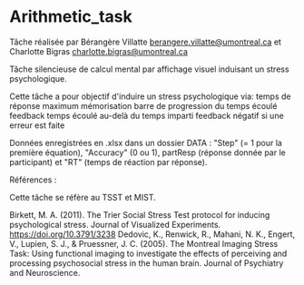 # Arithmetic_task

Tâche réalisée par Bérangère Villatte <berangere.villatte@umontreal.ca> et Charlotte Bigras <charlotte.bigras@umontreal.ca>


Tâche silencieuse de calcul mental par affichage visuel induisant un stress psychologique.

Cette tâche a pour objectif d'induire un stress psychologique via:
temps de réponse maximum
mémorisation
barre de progression du temps écoulé
feedback temps écoulé au-delà du temps imparti
feedback négatif si une erreur est faite

Données enregistrées en .xlsx dans un dossier DATA : "Step" (= 1 pour la première équation), "Accuracy" (0 ou 1), partResp (réponse donnée par le participant) et "RT" (temps de réaction par réponse).

 

Références :

Cette tâche se réfère au TSST et MIST.

Birkett, M. A. (2011). The Trier Social Stress Test protocol for inducing psychological stress. Journal of Visualized Experiments. https://doi.org/10.3791/3238
Dedovic, K., Renwick, R., Mahani, N. K., Engert, V., Lupien, S. J., & Pruessner, J. C. (2005). The Montreal Imaging Stress Task: Using functional imaging to investigate the effects of perceiving and processing psychosocial stress in the human brain. Journal of Psychiatry and Neuroscience.
